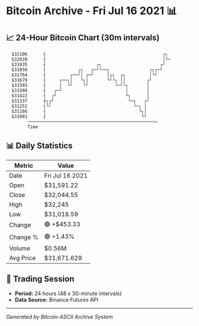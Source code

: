 # Bitcoin Archive - Fri Jul 16 2021 📊

## 📈 24-Hour Bitcoin Chart (30m intervals)

```
  $32106      ┤                                            ┌┐  
  $32020      ┤                                            │└─ 
  $31935      ┤                   ┌┐                      ┌┘   
  $31850      ┤            ┌┐   ┌─┘└──┐               ┌┐┌─┘    
  $31764      ┤         ┌──┘│ ┌─┘     │┌┐  ┌┐         │└┘      
  $31679      ┤     ┌──┐│   └┐│       └┘└┐ ││        ┌┘        
  $31593      ┤     │  └┘    └┘          └─┘└┐       │         
  $31508      ┤   ┌─┘                        │       │         
  $31422      ┤  ┌┘                          └┐      │         
  $31337      ┼┐┌┘                            └─┐   ┌┘         
  $31251      ┤└┘                               └─┐ │          
  $31166      ┤                                   └┐│          
  $31081      ┤                                    └┘          
        ────────────────────────────────────────────────→
        Time
```

## 📊 Daily Statistics

| Metric | Value |
|--------|-------|
| Date | Fri Jul 16 2021 |
| Open | $31,591.22 |
| Close | $32,044.55 |
| High | $32,245 |
| Low | $31,018.59 |
| Change | 🟢 +$453.33 |
| Change % | 🟢 +1.43% |
| Volume | $0.56M |
| Avg Price | $31,671.629 |

## 📅 Trading Session

- **Period:** 24 hours (48 x 30-minute intervals)
- **Data Source:** Binance Futures API

---
*Generated by Bitcoin-ASCII Archive System*
